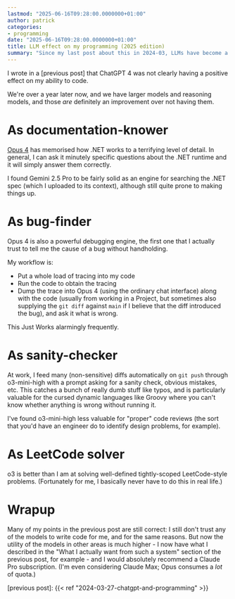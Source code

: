 ```yaml
---
lastmod: "2025-06-16T09:28:00.0000000+01:00"
author: patrick
categories:
- programming
date: "2025-06-16T09:28:00.0000000+01:00"
title: LLM effect on my programming (2025 edition) 
summary: "Since my last post about this in 2024-03, LLMs have become a distinctly positive addition to my ability."
---
```


I wrote in a [previous post] that ChatGPT 4 was not clearly having a positive effect on my ability to code.

We're over a year later now, and we have larger models and reasoning models, and those *are* definitely an improvement over not having them.

# As documentation-knower

[Opus 4](https://claude.ai) has memorised how .NET works to a terrifying level of detail.
In general, I can ask it minutely specific questions about the .NET runtime and it will simply answer them correctly.

I found Gemini 2.5 Pro to be fairly solid as an engine for searching the .NET spec (which I uploaded to its context), although still quite prone to making things up.

# As bug-finder

Opus 4 is also a powerful debugging engine, the first one that I actually trust to tell me the cause of a bug without handholding.

My workflow is:

* Put a whole load of tracing into my code
* Run the code to obtain the tracing
* Dump the trace into Opus 4 (using the ordinary chat interface) along with the code (usually from working in a Project, but sometimes also supplying the `git diff` against `main` if I believe that the diff introduced the bug), and ask it what is wrong.

This Just Works alarmingly frequently.

# As sanity-checker

At work, I feed many (non-sensitive) diffs automatically on `git push` through o3-mini-high with a prompt asking for a sanity check, obvious mistakes, etc.
This catches a bunch of really dumb stuff like typos, and is particularly valuable for the cursed dynamic languages like Groovy where you can't know whether anything is wrong without running it.

I've found o3-mini-high less valuable for "proper" code reviews (the sort that you'd have an engineer do to identify design problems, for example).

# As LeetCode solver

o3 is better than I am at solving well-defined tightly-scoped LeetCode-style problems.
(Fortunately for me, I basically never have to do this in real life.)

# Wrapup

Many of my points in the previous post are still correct: I still don't trust any of the models to write code for me, and for the same reasons.
But now the utility of the models in other areas is much higher - I now have what I described in the "What I actually want from such a system" section of the previous post, for example - and I would absolutely recommend a Claude Pro subscription.
(I'm even considering Claude Max; Opus consumes a *lot* of quota.)

[previous post]: {{< ref "2024-03-27-chatgpt-and-programming" >}}

